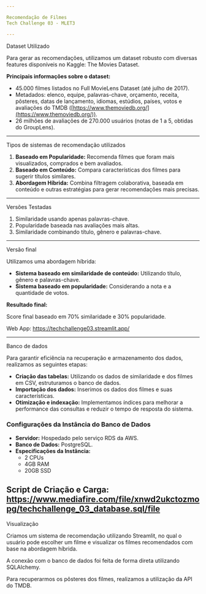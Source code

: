 ```yaml
---

Recomendação de Filmes
Tech Challenge 03 - MLET3

---
```


Dataset Utilizado

Para gerar as recomendações, utilizamos um dataset robusto com diversas features disponíveis no Kaggle: The Movies Dataset.

**Principais informações sobre o dataset:**

* 45.000 filmes listados no Full MovieLens Dataset (até julho de 2017).
* Metadados: elenco, equipe, palavras-chave, orçamento, receita, pôsteres, datas de lançamento, idiomas, estúdios, países, votos e avaliações do TMDB ([https://www.themoviedb.org/](https://www.themoviedb.org/)).
* 26 milhões de avaliações de 270.000 usuários (notas de 1 a 5, obtidas do GroupLens).

---

Tipos de sistemas de recomendação utilizados

1.  **Baseado em Popularidade:** Recomenda filmes que foram mais visualizados, comprados e bem avaliados.
2.  **Baseado em Conteúdo:** Compara características dos filmes para sugerir títulos similares.
3.  **Abordagem Híbrida:** Combina filtragem colaborativa, baseada em conteúdo e outras estratégias para gerar recomendações mais precisas.

---

Versões Testadas

1.  Similaridade usando apenas palavras-chave.
2.  Popularidade baseada nas avaliações mais altas.
3.  Similaridade combinando título, gênero e palavras-chave.

---

Versão final

Utilizamos uma abordagem híbrida:

* **Sistema baseado em similaridade de conteúdo:** Utilizando título, gênero e palavras-chave.
* **Sistema baseado em popularidade:** Considerando a nota e a quantidade de votos.

**Resultado final:**

Score final baseado em 70% similaridade e 30% popularidade.

Web App: https://techchallenge03.streamlit.app/

---

Banco de dados

Para garantir eficiência na recuperação e armazenamento dos dados, realizamos as seguintes etapas:

* **Criação das tabelas:** Utilizando os dados de similaridade e dos filmes em CSV, estruturamos o banco de dados.
* **Importação dos dados:** Inserimos os dados dos filmes e suas características.
* **Otimização e indexação:** Implementamos índices para melhorar a performance das consultas e reduzir o tempo de resposta do sistema.

### Configurações da Instância do Banco de Dados

* **Servidor:** Hospedado pelo serviço RDS da AWS.
* **Banco de Dados:** PostgreSQL.
* **Especificações da Instância:**
    * 2 CPUs
    * 4GB RAM
    * 20GB SSD


Script de Criação e Carga:
https://www.mediafire.com/file/xnwd2ukctozmopg/techchallenge_03_database.sql/file
---

Visualização

Criamos um sistema de recomendação utilizando Streamlit, no qual o usuário pode escolher um filme e visualizar os filmes recomendados com base na abordagem híbrida.

A conexão com o banco de dados foi feita de forma direta utilizando SQLAlchemy.

Para recuperarmos os pôsteres dos filmes, realizamos a utilização da API do TMDB.
